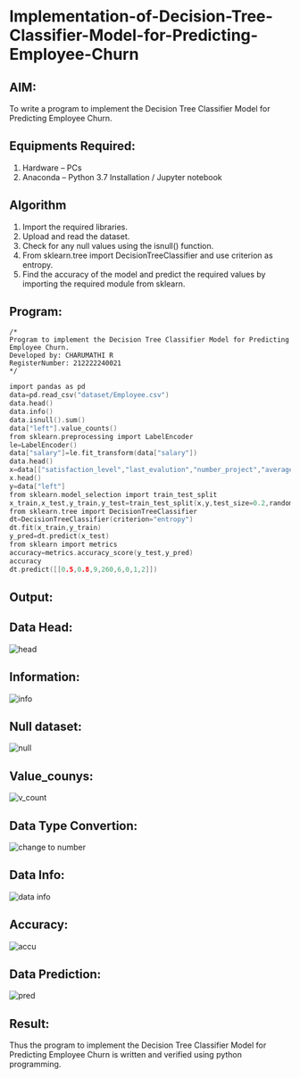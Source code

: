 # Implementation-of-Decision-Tree-Classifier-Model-for-Predicting-Employee-Churn

## AIM:
To write a program to implement the Decision Tree Classifier Model for Predicting Employee Churn.

## Equipments Required:
1. Hardware – PCs
2. Anaconda – Python 3.7 Installation / Jupyter notebook

## Algorithm
1. Import the required libraries.
2. Upload and read the dataset.
3. Check for any null values using the isnull() function.  
4. From sklearn.tree import DecisionTreeClassifier and use criterion as entropy.
5. Find the accuracy of the model and predict the required values by importing the required 
   module from sklearn.
   
## Program:
```
/*
Program to implement the Decision Tree Classifier Model for Predicting Employee Churn.
Developed by: CHARUMATHI R
RegisterNumber: 212222240021 
*/
```
```C
import pandas as pd
data=pd.read_csv("dataset/Employee.csv")
data.head()
data.info()
data.isnull().sum()
data["left"].value_counts()
from sklearn.preprocessing import LabelEncoder
le=LabelEncoder()
data["salary"]=le.fit_transform(data["salary"])
data.head()
x=data[["satisfaction_level","last_evalution","number_project","average_montly_hours","time_spend_company","work_accident","promotion_last_5years","salary"]]
x.head()
y=data["left"]
from sklearn.model_selection import train_test_split
x_train,x_test,y_train,y_test=train_test_split(x,y,test_size=0.2,random_state=100)
from sklearn.tree import DecisionTreeClassifier
dt=DecisionTreeClassifier(criterion="entropy")
dt.fit(x_train,y_train)
y_pred=dt.predict(x_test)
from sklearn import metrics
accuracy=metrics.accuracy_score(y_test,y_pred)
accuracy
dt.predict([[0.5,0.8,9,260,6,0,1,2]])
```
## Output:
## Data Head:
![head](https://github.com/charumathiramesh/Implementation-of-Decision-Tree-Classifier-Model-for-Predicting-Employee-Churn/assets/120204455/48930891-5bec-4e6e-93d2-fb25bc91af62)


## Information:
![info](https://github.com/charumathiramesh/Implementation-of-Decision-Tree-Classifier-Model-for-Predicting-Employee-Churn/assets/120204455/c106ec2e-8339-4e11-86f5-bf22a5a34ece)


## Null dataset:
![null](https://github.com/charumathiramesh/Implementation-of-Decision-Tree-Classifier-Model-for-Predicting-Employee-Churn/assets/120204455/7087c1e7-ab1e-432b-be43-41d666396fea)

## Value_counys:
![v_count](https://github.com/charumathiramesh/Implementation-of-Decision-Tree-Classifier-Model-for-Predicting-Employee-Churn/assets/120204455/fdbcfdee-c460-4cf3-8daf-48c22d96ec96)


## Data Type Convertion:
![change to number](https://github.com/charumathiramesh/Implementation-of-Decision-Tree-Classifier-Model-for-Predicting-Employee-Churn/assets/120204455/d6d6383d-d9e8-4293-942f-06d3fc057911)


## Data Info:
![data info](https://github.com/charumathiramesh/Implementation-of-Decision-Tree-Classifier-Model-for-Predicting-Employee-Churn/assets/120204455/935b78bd-5e9b-4a47-9211-3f5a9a8de033)


## Accuracy:
![accu](https://github.com/charumathiramesh/Implementation-of-Decision-Tree-Classifier-Model-for-Predicting-Employee-Churn/assets/120204455/35f6b2b0-3be3-4b9d-9dc8-9ad11115ff9d)


## Data Prediction:
![pred](https://github.com/charumathiramesh/Implementation-of-Decision-Tree-Classifier-Model-for-Predicting-Employee-Churn/assets/120204455/2f27d27c-cf7e-4d35-8552-9c8f43cb7ae9)



## Result:
Thus the program to implement the  Decision Tree Classifier Model for Predicting Employee Churn is written and verified using python programming.
